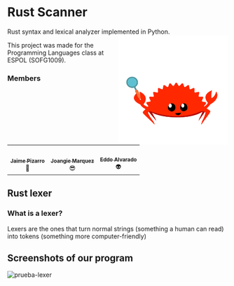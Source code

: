 # Rust Scanner

Rust syntax and lexical analyzer implemented in Python. <img align="right" src="/images/rust-scanner.png" width="250" height="250"/>

This project was made for the Programming Languages class at ESPOL (SOFG1009).

<h3> Members </h3>

<div align="center">
 <table>
  <tr>
    <td align="center"><a href="https://github.com/jaimepizarr"><img src="https://avatars.githubusercontent.com/u/57837622?v=4" width="100px;" alt=""/><br /><sub><b>Jaime Pizarro</b></sub></a><br/><a>🤖</a></td>
<td align="center"><a href="https://github.com/practicatto"><img src="https://avatars.githubusercontent.com/u/59121896?s=400&u=45c427c44fd048724762c53043427557f657cb9e&v=4" width="100px;" alt=""/><br /><sub><b>Joangie Marquez</b></sub></a><br/><a>😎</a></td>
    <td align="center"><a href="https://github.com/AlvaradoEddo"><img src="https://avatars.githubusercontent.com/u/66739200?v=4" width="100px;" alt=""/><br /><sub><b>Eddo Alvarado</b></sub></a><br/><a>👽</a></td>
</table>
</div>

## Rust lexer

### What is a lexer?

Lexers are the ones that turn normal strings (something a human can read) into tokens (something more computer-friendly)

## Screenshots of our program

![prueba-lexer](https://user-images.githubusercontent.com/59121896/141684590-3ff86fc0-5d37-4f66-9c10-eb18eabc297e.gif)
